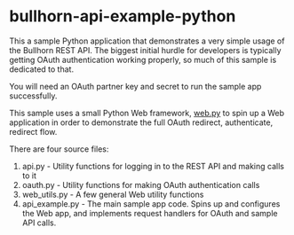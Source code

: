 bullhorn-api-example-python
===========================
This a sample Python application that demonstrates a very simple usage of the Bullhorn REST API.
The biggest initial hurdle for developers is typically getting OAuth authentication working properly, so much
of this sample is dedicated to that.

You will need an OAuth partner key and secret to run the sample app successfully.

This sample uses a small Python Web framework, [web.py](http://webpy.org/) to spin up a Web application
in order to demonstrate the full OAuth redirect, authenticate, redirect flow.

There are four source files:
 1. api.py - Utility functions for logging in to the REST API and making calls to it
 2. oauth.py - Utility functions for making OAuth authentication calls
 3. web_utils.py - A few general Web utility functions
 4. api_example.py - The main sample app code.  Spins up and configures the Web app, and
    implements request handlers for OAuth and sample API calls.
